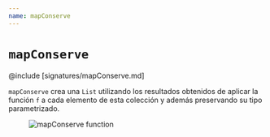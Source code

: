 ```yaml
---
name: mapConserve
---
```


# `mapConserve`

@include [signatures/mapConserve.md]

`mapConserve` crea una `List` utilizando los resultados obtenidos de aplicar la función `f` a cada elemento de esta colección y además preservando su tipo parametrizado.

<figure class="diagram">
  <img src="../images/mapConserve.svg" alt="mapConserve function">
  <!-- <figcaption class="diagram-desc"></figcaption> -->
</figure>
